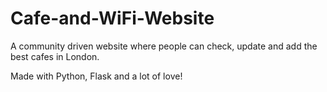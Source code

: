 # Cafe-and-WiFi-Website
A community driven website where people can check, update and add the best cafes in London. 

Made with Python, Flask and a lot of love!
